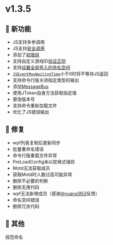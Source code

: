 # v1.3.5

## 🚀 新功能

- JS支持多参调用
- JS支持[安全调用](../development/function/serein#安全调用函数)
- 添加了[权限组](../development/permissionGroup)
- 支持自定义游戏ID[验证正则](../guide/member#食用方法)
- 支持[设置全局导入的命名空间](../tutorial/hiddenSettings#jsglobalassemblies)
- [`JSEventMaxWaitingTime`](../tutorial/hiddenSettings#jseventmaxwaitingtime)小于0时将不等待JS返回
- 支持命令行版关闭指定类型的输出
- 添加[MessageBus](../development/class/MessageBus)
- 使用JToken自身方法获取指定值
- 更改版本号
- 支持命令重新加载文件
- 优化了JS错误输出

## 🐛 修复

- wpf列表复制后更新同步
- 批量重命名错误
- 命令行版重载文件异常
- PreLoadConfig未以驼峰式储存
- Motd无法获取成员
- 获取Motd时人数过高可能异常
- 删除不必要的判断
- 删除无用代码
- wpf无法新增成员（感谢[@yuanxi953](https://github.com/yuanxi953)反馈）
- 命名空间错误
- 删除冗余代码

## 🧰 其他

规范命名
  